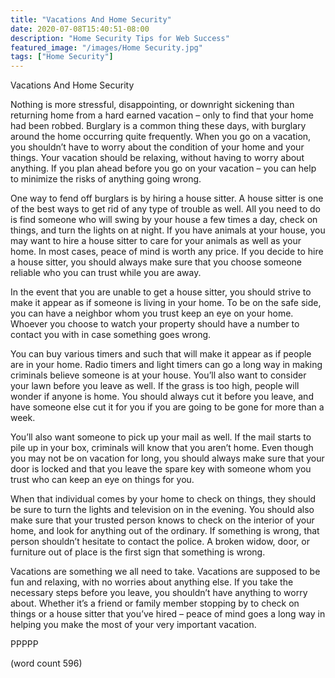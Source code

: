 ```yaml
---
title: "Vacations And Home Security"
date: 2020-07-08T15:40:51-08:00
description: "Home Security Tips for Web Success"
featured_image: "/images/Home Security.jpg"
tags: ["Home Security"]
---
```


Vacations And Home Security

Nothing is more stressful, disappointing, or downright sickening than returning home from a hard earned vacation – only to find that your home had been robbed.  Burglary is a common thing these days, with burglary around the home occurring quite frequently.  When you go on a vacation, you shouldn’t have to worry about the condition of your home and your things.  Your vacation should be relaxing, without having to worry about anything.  If you plan ahead before you go on your vacation – you can help to minimize the risks of anything going wrong.

One way to fend off burglars is by hiring a house sitter.  A house sitter is one of the best ways to get rid of any type of trouble as well.  All you need to do is find someone who will swing by your house a few times a day, check on things, and turn the lights on at night.  If you have animals at your house, you may want to hire a house sitter to care for your animals as well as your home.  In most cases, peace of mind is worth any price.  If you decide to hire a house sitter, you should always make sure that you choose someone reliable who you can trust while you are away.

In the event that you are unable to get a house sitter, you should strive to make it appear as if someone is living in your home.  To be on the safe side, you can have a neighbor whom you trust keep an eye on your home.  Whoever you choose to watch your property should have a number to contact you with in case something goes wrong.

You can buy various timers and such that will make it appear as if people are in your home.  Radio timers and light timers can go a long way in making criminals believe someone is at your house.  You’ll also want to consider your lawn before you leave as well.  If the grass is too high, people will wonder if anyone is home.  You should always cut it before you leave, and have someone else cut it for you if you are going to be gone for more than a week.

You’ll also want someone to pick up your mail as well.  If the mail starts to pile up in your box, criminals will know that you aren’t home.  Even though you may not be on vacation for long, you should always make sure that your door is locked and that you leave the spare key with someone whom you trust who can keep an eye on things for you.

When that individual comes by your home to check on things, they should be sure to turn the lights and television on in the evening.  You should also make sure that your trusted person knows to check on the interior of your home, and look for anything out of the ordinary.  If something is wrong, that person shouldn’t hesitate to contact the police.  A broken widow, door, or furniture out of place is the first sign that something is wrong.  

Vacations are something we all need to take.  Vacations are supposed to be fun and relaxing, with no worries about anything else.  If you take the necessary steps before you leave, you shouldn’t have anything to worry about. Whether it’s a friend or family member stopping by to check on things or a house sitter that you’ve hired – peace of mind goes a long way in helping you make the most of your very important vacation.

PPPPP

(word count 596)

